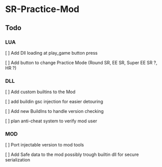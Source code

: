 # SR-Practice-Mod


## Todo

### LUA

[ ]  Add Dll loading at play_game button press

[ ] Add button to change Practice Mode (Round SR, EE SR, Super EE SR ?, HR ?)

### DLL

[ ] Add custom builtins to the Mod

[ ] add buildin gsc injection for easier detouring 

[ ] Add new BuildIns to handle version checking 

[ ] plan anti-cheat system to verify mod user


### MOD

[ ] Port injectable version to mod tools

[ ] Add Safe data to the mod possibly trough builtin dll for secure serialization